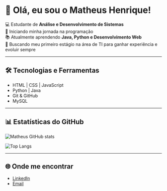 # 👋 Olá, eu sou o Matheus Henrique!

💻 Estudante de **Análise e Desenvolvimento de Sistemas**  
🚀 Iniciando minha jornada na programação  
📚 Atualmente aprendendo **Java, Python e Desenvolvimento Web**  
🎯 Buscando meu primeiro estágio na área de TI para ganhar experiência e evoluir sempre  

---

## 🛠️ Tecnologias e Ferramentas
- HTML | CSS | JavaScript  
- Python | Java  
- Git & GitHub  
- MySQL  

---

## 📊 Estatísticas do GitHub
![Matheus GitHub stats](https://github-readme-stats.vercel.app/api?username=matheushenrique&show_icons=true&theme=tokyonight)

![Top Langs](https://github-readme-stats.vercel.app/api/top-langs/?username=matheushenrique&layout=compact&theme=tokyonight)

---

## 🌐 Onde me encontrar
- [LinkedIn](www.linkedin.com/in/matheus-henrique-pereira-27262834a)  
- [Email](mailto:mhp.jnd@gmail.com)  

